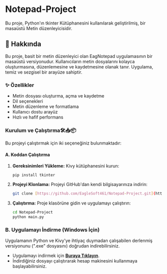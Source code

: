 # Notepad-Project
Bu proje, Python'ın tkinter Kütüphanesini kullanılarak geliştirilmiş, bir masaüstü Metin düzenleyicisidir.

## 📝 Hakkında

Bu proje, basit bir metin düzenleyici olan EagNotepad uygulamasının bir masaüstü versiyonudur. Kullanıcıların metin dosyalarını kolayca oluşturmasına, düzenlemesine ve kaydetmesine olanak tanır. Uygulama, temiz ve sezgisel bir arayüze sahiptir.

### ✨ Özellikler

- Metin dosyası oluşturma, açma ve kaydetme
- Dil seçenekleri
- Metin düzenleme ve formatlama
- Kullanıcı dostu arayüz
- Hızlı ve hafif performans

### Kurulum ve Çalıştırma🛠️📥📦
Bu projeyi çalıştırmak için iki seçeneğiniz bulunmaktadır:

#### A. Koddan Çalıştırma
1.  **Gereksinimleri Yükleme:** Kivy kütüphanesini kurun:
    ```bash
    pip install tkinter
    ```
2.  **Projeyi Klonlama:** Projeyi GitHub'dan kendi bilgisayarınıza indirin:
    ```bash
    git clone [https://github.com/EagleSoft461/Notepad-Project.git](https://github.com/EagleSoft461/Notepad-Project.git)
    ```
3.  **Çalıştırma:** Proje klasörüne gidin ve uygulamayı çalıştırın:
    ```bash
    cd Notepad-Project
    python main.py
    ```
### B. Uygulamayı İndirme (Windows İçin)
Uygulamanın Python ve Kivy'ye ihtiyaç duymadan çalışabilen derlenmiş versiyonunu (".exe" dosyasını) doğrudan indirebilirsiniz.

* Uygulamayı indirmek için **[Buraya Tıklayın](https://github.com/EagleSoft461/Calculator-Projects/releases/tag/v1.0.0)**.
* İndirdiğiniz dosyayı çalıştırarak hesap makinesini kullanmaya başlayabilirsiniz.
